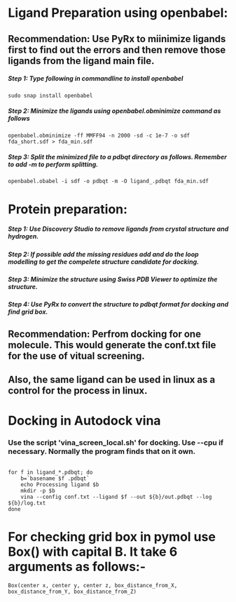 # Ligand Preparation using openbabel:

## Recommendation: Use PyRx to miinimize ligands first to find out the errors and then remove those ligands from the ligand main file.


##### Step 1: Type following  in commandline to install openbabel

```sudo snap install openbabel```

##### Step 2: Minimize the ligands using openbabel.obminimize command as follows

```openbabel.obminimize -ff MMFF94 -n 2000 -sd -c 1e-7 -o sdf fda_short.sdf > fda_min.sdf```


##### Step 3: Split the minimized file to a pdbqt directory as follows. Remember to add -m to perform splitting.


``` openbabel.obabel -i sdf -o pdbqt -m -O ligand_.pdbqt fda_min.sdf ```


# Protein preparation:

##### Step 1: Use Discovery Studio to remove ligands from crystal structure and hydrogen.
##### Step 2: If possible add the missing residues add and do the loop modelling to get the compelete structure candidate for docking.
##### Step 3: Minimize the structure using Swiss PDB Viewer to optimize the structure.
##### Step 4: Use PyRx to convert the structure to pdbqt format for docking and find grid box. 

## Recommendation: Perfrom docking for one molecule. This would generate the conf.txt file for the use of vitual screening.
## Also, the same ligand can be used in linux as a control for the process in linux.



# Docking in Autodock vina

### Use the script 'vina_screen_local.sh' for docking. Use --cpu if necessary. Normally the program finds that on it own.

``` #! /bin/bash

for f in ligand_*.pdbqt; do
    b=`basename $f .pdbqt`
    echo Processing ligand $b
    mkdir -p $b
    vina --config conf.txt --ligand $f --out ${b}/out.pdbqt --log ${b}/log.txt
done
```

# For checking grid box in pymol use Box() with capital B. It take 6 arguments as follows:-

``` Box(center x, center y, center z, box_distance_from_X, box_distance_from_Y, box_distance_from_Z) ```
